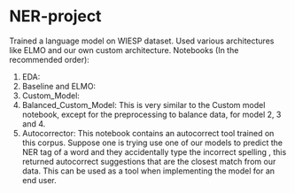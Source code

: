 # NER-project
Trained a language model on WIESP dataset. Used various architectures like ELMO and our own custom architecture. 
Notebooks (In the recommended order):
1. EDA:
2. Baseline and ELMO:
3. Custom_Model:
4. Balanced_Custom_Model: This is very similar to the Custom model notebook, except for the preprocessing
to balance data, for model 2, 3 and 4.
5. Autocorrector: This notebook contains an autocorrect tool trained on this corpus. Suppose one
is trying use one of our models to predict the NER tag of a word and they
accidentally type the incorrect spelling , this returned autocorrect suggestions that
are the closest match from our data. This can be used as a tool when
implementing the model for an end user.
